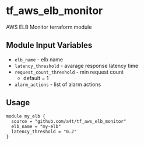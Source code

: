 # tf_aws_elb_monitor

AWS ELB Monitor terraform module

## Module Input Variables

- `elb_name` - elb name
- `latency_threshold` - avarage response latency time
- `request_count_threshold` - min request count
  - default = 1
- `alarm_actions` - list of alarm actions

## Usage

```hcl
module my_elb {
  source = "github.com/a4t/tf_aws_elb_monitor"
  elb_name = "my-elb"
  latency_threshold = "0.2"
}
```

